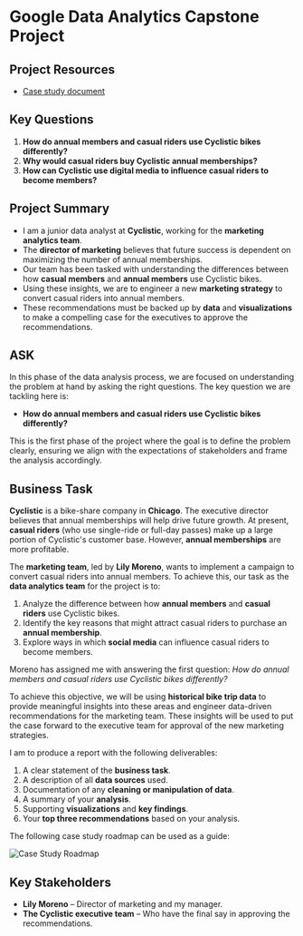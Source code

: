 # Google Data Analytics Capstone Project

## Project Resources

- [Case study document](https://www.coursera.org/learn/google-data-analytics-capstone/supplement/7PGIT/case-study-1-how-does-a-bike-share-navigate-speedy-success)

## Key Questions

1. **How do annual members and casual riders use Cyclistic bikes differently?**
2. **Why would casual riders buy Cyclistic annual memberships?**
3. **How can Cyclistic use digital media to influence casual riders to become members?**

## Project Summary

- I am a junior data analyst at **Cyclistic**, working for the **marketing analytics team**.
- The **director of marketing** believes that future success is dependent on maximizing the number of annual memberships.
- Our team has been tasked with understanding the differences between how **casual members** and **annual members** use Cyclistic bikes.
- Using these insights, we are to engineer a new **marketing strategy** to convert casual riders into annual members.
- These recommendations must be backed up by **data** and **visualizations** to make a compelling case for the executives to approve the recommendations.

## ASK

In this phase of the data analysis process, we are focused on understanding the problem at hand by asking the right questions. The key question we are tackling here is:

- **How do annual members and casual riders use Cyclistic bikes differently?**

This is the first phase of the project where the goal is to define the problem clearly, ensuring we align with the expectations of stakeholders and frame the analysis accordingly.

## Business Task

**Cyclistic** is a bike-share company in **Chicago**. The executive director believes that annual memberships will help drive future growth. At present, **casual riders** (who use single-ride or full-day passes) make up a large portion of Cyclistic's customer base. However, **annual memberships** are more profitable.

The **marketing team**, led by **Lily Moreno**, wants to implement a campaign to convert casual riders into annual members. To achieve this, our task as the **data analytics team** for the project is to:

1. Analyze the difference between how **annual members** and **casual riders** use Cyclistic bikes.
2. Identify the key reasons that might attract casual riders to purchase an **annual membership**.
3. Explore ways in which **social media** can influence casual riders to become members.

Moreno has assigned me with answering the first question: *How do annual members and casual riders use Cyclistic bikes differently?*

To achieve this objective, we will be using **historical bike trip data** to provide meaningful insights into these areas and engineer data-driven recommendations for the marketing team. These insights will be used to put the case forward to the executive team for approval of the new marketing strategies.

I am to produce a report with the following deliverables:

1. A clear statement of the **business task**.
2. A description of all **data sources** used.
3. Documentation of any **cleaning or manipulation of data**.
4. A summary of your **analysis**.
5. Supporting **visualizations** and **key findings**.
6. Your **top three recommendations** based on your analysis.

The following case study roadmap can be used as a guide:

![Case Study Roadmap](https://github.com/user-attachments/assets/ad8a6050-4840-41bb-a41b-d48d84fcc7b6)

## Key Stakeholders

- **Lily Moreno** – Director of marketing and my manager.
- **The Cyclistic executive team** – Who have the final say in approving the recommendations.
